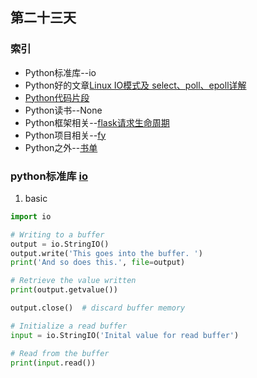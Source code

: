 ## 第二十三天
### 索引
- Python标准库--io
- Python好的文章[Linux IO模式及 select、poll、epoll详解](https://taohuawu.club/linux-io-select-poll-epoll)
- [Python代码片段](day23.py)
- Python读书--None
- Python框架相关--[flask请求生命周期](http://www.ziawang.com/article/15/)
- Python项目相关--[fy](https://github.com/chenjiandongx/fy)
- Python之外--[书单](https://taohuawu.club/reading-list#b3_solo_h1_0)
### python标准库 [io](https://pymotw.com/3/io/index.html)
1. basic
```python
import io

# Writing to a buffer
output = io.StringIO()
output.write('This goes into the buffer. ')
print('And so does this.', file=output)

# Retrieve the value written
print(output.getvalue())

output.close()  # discard buffer memory

# Initialize a read buffer
input = io.StringIO('Inital value for read buffer')

# Read from the buffer
print(input.read())
```
